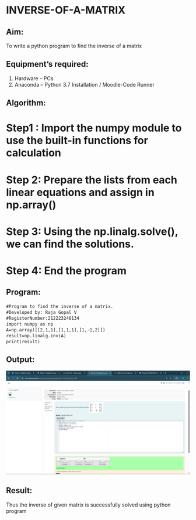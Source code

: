 # INVERSE-OF-A-MATRIX
## Aim:
To write a python program to find the inverse of a matrix
## Equipment’s required:
1. 	Hardware – PCs
2. 	Anaconda – Python 3.7 Installation / Moodle-Code Runner
## Algorithm:
# Step1 : Import the numpy module to use the built-in functions for calculation
# Step 2: Prepare the lists from each linear equations and assign in np.array()
# Step 3: Using the np.linalg.solve(), we can find the solutions.
# Step 4: End the program
## Program:
```
#Program to find the inverse of a matrix.
#Developed by: Raja Gopal V
#RegisterNumber:212223240134
import numpy as np
A=np.array([[2,1,1],[1,1,1],[1,-1,2]])
result=np.linalg.inv(A)
print(result)
```
## Output:
![alt text](<Screenshot (140).png>)
## Result:
Thus the inverse of given matrix is successfully solved using python program

